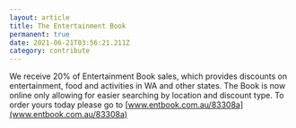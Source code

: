 ```yaml
---
layout: article
title: The Entertainment Book
permanent: true
date: 2021-06-21T03:56:21.211Z
category: contribute
---
```

We receive 20% of Entertainment Book sales, which provides discounts on entertainment, food and activities in WA and other states.  The Book is now online only allowing for easier searching by location and discount type.  To order yours today please go to [www.entbook.com.au/83308a](www.entbook.com.au/83308a)